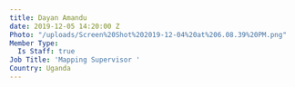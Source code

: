 ```yaml
---
title: Dayan Amandu
date: 2019-12-05 14:20:00 Z
Photo: "/uploads/Screen%20Shot%202019-12-04%20at%206.08.39%20PM.png"
Member Type:
  Is Staff: true
Job Title: 'Mapping Supervisor '
Country: Uganda
---
```


